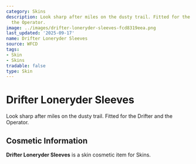 ```yaml
---
category: Skins
description: Look sharp after miles on the dusty trail. Fitted for the Drifter and
  the Operator.
image: ../images/drifter-loneryder-sleeves-fcd8319eea.png
last_updated: '2025-09-17'
name: Drifter Loneryder Sleeves
source: WFCD
tags:
- Skin
- Skins
tradable: false
type: Skin
---
```


# Drifter Loneryder Sleeves

Look sharp after miles on the dusty trail. Fitted for the Drifter and the Operator.

## Cosmetic Information

**Drifter Loneryder Sleeves** is a skin cosmetic item for Skins.

